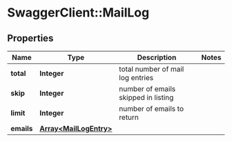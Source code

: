 # SwaggerClient::MailLog

## Properties
Name | Type | Description | Notes
------------ | ------------- | ------------- | -------------
**total** | **Integer** | total number of mail log entries | 
**skip** | **Integer** | number of emails skipped in listing | 
**limit** | **Integer** | number of emails to return | 
**emails** | [**Array&lt;MailLogEntry&gt;**](MailLogEntry.md) |  | 

